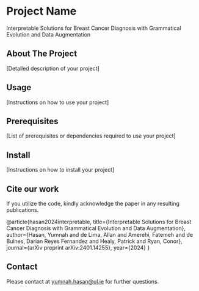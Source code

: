 # Project Name

Interpretable Solutions for Breast Cancer Diagnosis with Grammatical Evolution and Data Augmentation
## About The Project

[Detailed description of your project]

## Usage

[Instructions on how to use your project]

## Prerequisites

[List of prerequisites or dependencies required to use your project]

## Install

[Instructions on how to install your project]

## Cite our work
If you utilize the code, kindly acknowledge the paper in any resulting publications.

@article{hasan2024interpretable,
  title={Interpretable Solutions for Breast Cancer Diagnosis with Grammatical Evolution and Data Augmentation},
  author={Hasan, Yumnah and de Lima, Allan and Amerehi, Fatemeh and de Bulnes, Darian Reyes Fernandez and Healy, Patrick and Ryan, Conor},
  journal={arXiv preprint arXiv:2401.14255},
  year={2024}
}
## Contact

Please contact at yumnah.hasan@ul.ie for further questions.
